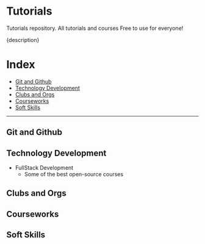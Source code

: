 # Tutorials
Tutorials repository. All tutorials and courses Free to use for everyone!

{description}

# Index
- [Git and Github](#git-and-github)
- [Technology Development](#technology-development)
- [Clubs and Orgs](#clubs-and-orgs)
- [Courseworks](#courseworks)
- [Soft Skills](#soft-skills)

---

## Git and Github

## Technology Development
- FullStack Development
  - Some of the best open-source courses

## Clubs and Orgs

## Courseworks

## Soft Skills
